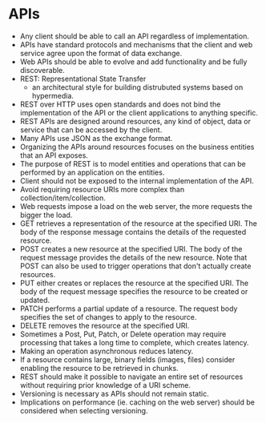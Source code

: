 # APIs

  - Any client should be able to call an API regardless of implementation.
  - APIs have standard protocols and mechanisms that the client and web service agree upon the format of data exchange.
  - Web APIs should be able to evolve and add functionality and be fully discoverable.
  - REST: Representational State Transfer
    - an architectural style for building distrubuted systems based on hypermedia.
  - REST over HTTP uses open standards and does not bind the implementation of the API or the client applications to anything specific.
  - REST APIs are designed around resources, any kind of object, data or service that can be accessed by the client.
  - Many APIs use JSON as the exchange format.
  - Organizing the APIs around resources focuses on the business entities that an API exposes.
  - The purpose of REST is to model entities and operations that can be performed by an application on the entities.
  - Client should not be exposed to the internal implementation of the API.
  - Avoid requiring resource URIs more complex than collection/item/collection.
  - Web requests impose a load on the web server, the more requests the bigger the load.
  - GET retrieves a representation of the resource at the specified URI. The body of the response message contains the details of the requested resource.
  - POST creates a new resource at the specified URI. The body of the request message provides the details of the new resource. Note that POST can also be used to trigger operations that don't actually create resources.
  - PUT either creates or replaces the resource at the specified URI. The body of the request message specifies the resource to be created or updated.
  - PATCH performs a partial update of a resource. The request body specifies the set of changes to apply to the resource.
  - DELETE removes the resource at the specified URI.
  - Sometimes a Post, Put, Patch, or Delete operation may require processing that takes a long time to complete, which creates latency.
  - Making an operation asynchronous reduces latency.
  - If a resource contains large, binary fields (images, files) consider enabling the resource to be retrieved in chunks.
  - REST should make it possible to navigate an entire set of resources without requiring prior knowledge of a URI scheme.
  - Versioning is necessary as APIs should not remain static.
  - Implications on performance (ie. caching on the web server) should be considered when selecting versioning.
